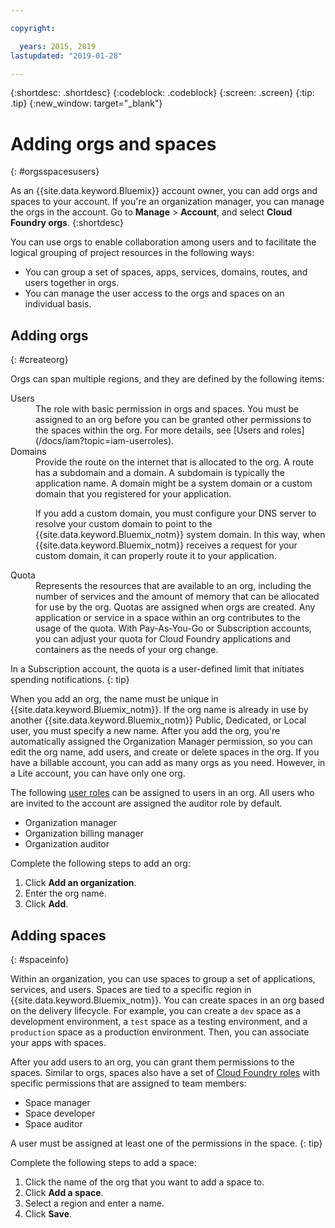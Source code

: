 ```yaml
---

copyright:

  years: 2015, 2019
lastupdated: "2019-01-28"

---
```


{:shortdesc: .shortdesc}
{:codeblock: .codeblock}
{:screen: .screen}
{:tip: .tip}
{:new_window: target="_blank"}

# Adding orgs and spaces
{: #orgsspacesusers}

As an {{site.data.keyword.Bluemix}} account owner, you can add orgs and spaces to your account. If you're an organization manager, you can manage the orgs in the account. Go to **Manage** > **Account**, and select **Cloud Foundry orgs**.
{:shortdesc}

You can use orgs to enable collaboration among users and to facilitate the logical grouping of project resources in the following ways:

   * You can group a set of spaces, apps, services, domains, routes, and users together in orgs.
   * You can manage the user access to the orgs and spaces on an individual basis.

## Adding orgs
{: #createorg}

Orgs can span multiple regions, and they are defined by the following items:

<dl>
<dt>Users</dt>
<dd>The role with basic permission in orgs and spaces. You must be assigned to an org before you can be granted other permissions to the spaces within the org. For more details, see [Users and roles](/docs/iam?topic=iam-userroles).</dd>
<dt>Domains</dt>
<dd>Provide the route on the internet that is allocated to the org. A route has a subdomain and a domain. A subdomain is typically the application name. A domain might be a system domain or a custom domain that you registered for your application.<br/>
<p>If you add a custom domain, you must configure your DNS server to resolve your custom domain to point to the {{site.data.keyword.Bluemix_notm}} system domain. In this way, when {{site.data.keyword.Bluemix_notm}} receives a request for your custom domain, it can properly route it to your application.</p></dd>
<dt>Quota</dt>
<dd>Represents the resources that are available to an org, including the number of services and the amount of memory that can be allocated for use by the org. Quotas are assigned when orgs are created. Any application or service in a space within an  org contributes to the usage of the quota. With Pay-As-You-Go or Subscription accounts, you can adjust your quota for Cloud Foundry applications and containers as the needs of your org change.</dd>
</dl>

In a Subscription account, the quota is a user-defined limit that initiates spending notifications.
{: tip}

When you add an org, the name must be unique in {{site.data.keyword.Bluemix_notm}}. If the org name is already in use by another {{site.data.keyword.Bluemix_notm}} Public, Dedicated, or Local user, you must specify a new name. After you add the org, you're automatically assigned the Organization Manager permission, so you can edit the org name, add users, and create or delete spaces in the org. If you have a billable account, you can add as many orgs as you need. However, in a Lite account, you can have only one org.

The following [user roles](/docs/iam?topic=iam-userroles) can be assigned to users in an org. All users who are invited to the account are assigned the auditor role by default.

   * Organization manager
   * Organization billing manager
   * Organization auditor

Complete the following steps to add an org:

  1. Click **Add an organization**.
  2. Enter the org name.  
  3. Click **Add**.

<!-- Add info on Manage infrastructure option under a space -->

## Adding spaces
{: #spaceinfo}

Within an organization, you can use spaces to group a set of applications, services, and users. Spaces are tied to a specific region in {{site.data.keyword.Bluemix_notm}}. You can create spaces in an org based on the delivery lifecycle. For example, you can create a `dev` space as a development environment, a `test` space as a testing environment, and a `production` space as a production environment. Then, you can associate your apps with spaces.

After you add users to an org, you can grant them permissions to the spaces. Similar to orgs, spaces also have a set of [Cloud Foundry roles](/docs/iam?topic=iam-cfroles) with specific permissions that are assigned to team members:

  * Space manager
  * Space developer
  * Space auditor

A user must be assigned at least one of the permissions in the space.
{: tip}

Complete the following steps to add a space:

  1. Click the name of the org that you want to add a space to.
  2. Click **Add a space**.
  3. Select a region and enter a name.
  4. Click **Save**.
